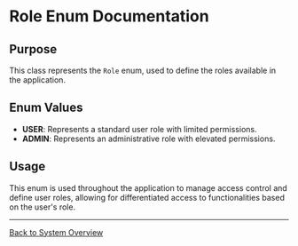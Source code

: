 # Role Enum Documentation

## Purpose

This class represents the `Role` enum, used to define the roles available in the application.

## Enum Values

- **USER**: Represents a standard user role with limited permissions.
- **ADMIN**: Represents an administrative role with elevated permissions.

## Usage

This enum is used throughout the application to manage access control and define user roles, allowing for differentiated access to functionalities based on the user's role.

---

[Back to System Overview](../../system-overview.md)
